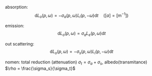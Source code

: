 

absorption:
$$\mathrm{d} L_o(p,\omega) = -\sigma_a (p,\omega) L_i (p,-\omega) \mathrm{d} t \quad ([a]=[\mathrm{m}^{-1}])$$

emission:
$$\mathrm{d} L_o (p,\omega) = \sigma_a L_e (p,\omega) \mathrm{d} t$$

out scattering:
$$\mathrm{d} L_o(p,\omega) = - \sigma_s (p,\omega) L_i(p,-\omega)\mathrm{d} t$$

nomen: total reduction (attenuation) $\sigma_t = \sigma_a + \sigma_s$,
albedo(transmitance) $\rho = \frac{\sigma_s}{\sigma_t}$